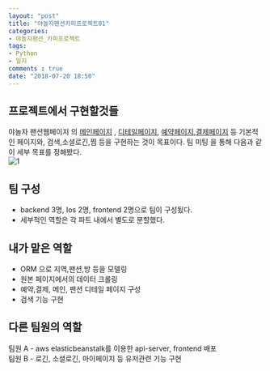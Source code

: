 ```yaml
---
layout: "post"
title: "야놀자팬션카피프로젝트01"
categories:  
- 야놀자팬션_카피프로젝트      
tags:  
- Python    
- 일지       
comments : true    
date: "2018-07-20 18:50"  
---         
```

## 프로젝트에서 구현할것들       
야놀자 팬션웹페이지 의 [메인페이지](https://www.yapen.co.kr/) , [디테일페이지](https://www.yapen.co.kr/details?ypIdx=25622), [예약페이지](https://www.yapen.co.kr/pensionReserve?ypIdx=25622&revDate=2019-06-26&revDay=1),[결제페이지](https://www.yapen.co.kr/pensionReserve/info) 등 기본적인 페이지와, 검색,소셜로긴,찜  등을 구현하는 것이 목표이다. 
팀 미팅 을 통해 다음과 같이 세부 목표를 정해봤다.     
![1](https://imgur.com/hPh4JUU.png
)   

## 팀 구성    
- backend 3명, Ios 2명, frontend 2명으로 팀이 구성됬다.     
- 세부적인 역할은 각 파트 내에서 별도로 분할했다.         


## 내가 맡은 역할    
- ORM 으로 지역,팬션,방 등을 모델링    
- 원본 페이지에서의 데이터 크롤링   
-  예약,결제, 메인, 팬션 디테일 페이지 구성    
-  검색 기능 구현           

## 다른 팀원의 역할     
팀원 A - aws elasticbeanstalk를 이용한 api-server, frontend  배포   
팀원 B - 로긴, 소셜로긴, 마이페이지 등 유저관련 기능 구현         



